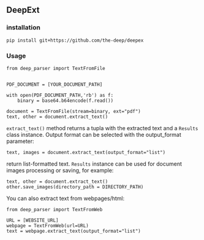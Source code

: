 ## DeepExt

### installation

`pip install git+https://github.com/the-deep/deepex`

### Usage



```
from deep_parser import TextFromFile


PDF_DOCUMENT = [YOUR_DOCUMENT_PATH]

with open(PDF_DOCUMENT_PATH,'rb') as f:
    binary = base64.b64encode(f.read())

document = TextFromFile(stream=binary, ext="pdf")
text, other = document.extract_text() 
```

`extract_text()` method returns a tupla with the extracted text and a `Results` class instance.
Output format can be selected with the output_format parameter: 
```
text, images = document.extract_text(output_format="list")
```
return list-formatted text. `Results` instance can be used for document images processing or saving, for example:

```
text, other = document.extract_text()
other.save_images(directory_path = DIRECTORY_PATH)
```

You can also extract text from webpages/html:

```
from deep_parser import TextFromWeb

URL = [WEBSITE_URL]
webpage = TextFromWeb(url=URL)
text = webpage.extract_text(output_format="list")

```
